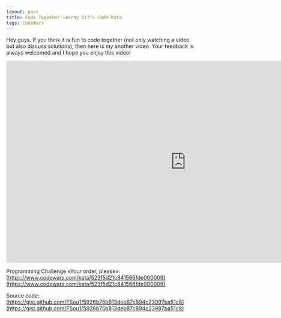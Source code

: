 ```yaml
---
layout: post
title: Code Together «Array Diff» Code Kata
tags: CodeWars
---
```


Hey guys. If you think it is fun to code together (not only watching a video but also discuss solutions), then here is my another video. Your feedback is always welcomed and I hope you enjoy this video!

<iframe width="956" height="538" src="https://www.youtube.com/embed/EQ9wL-qzFQc" frameborder="0" allow="accelerometer; autoplay; clipboard-write; encrypted-media; gyroscope; picture-in-picture" allowfullscreen></iframe>

Programming Challenge «Your order, please»: [https://www.codewars.com/kata/523f5d21c841566fde000009](https://www.codewars.com/kata/523f5d21c841566fde000009)

Source code: [https://gist.github.com/FSou1/5926b75b813deb87c894c23997ba51c8](https://gist.github.com/FSou1/5926b75b813deb87c894c23997ba51c8)